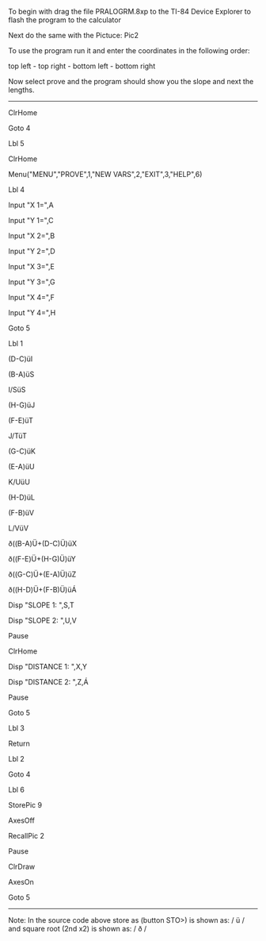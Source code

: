 To begin with drag the file PRALOGRM.8xp to the TI-84 Device Explorer to flash the program to the calculator

Next do the same with the Pictuce: Pic2

To use the program run it and enter the coordinates in the following order:

top left - top right - bottom left - bottom right

Now select prove and the program should show you the slope and next the lengths.

************************************************************************************************************************

ClrHome

Goto 4

Lbl 5

ClrHome

Menu("MENU","PROVE",1,"NEW VARS",2,"EXIT",3,"HELP",6)

Lbl 4

Input "X 1=",A

Input "Y 1=",C

Input "X 2=",B

Input "Y 2=",D

Input "X 3=",E

Input "Y 3=",G

Input "X 4=",F

Input "Y 4=",H


Goto 5

Lbl 1

(D-C)üI

(B-A)üS

I/SüS


(H-G)üJ

(F-E)üT

J/TüT


(G-C)üK

(E-A)üU

K/UüU


(H-D)üL

(F-B)üV

L/VüV


ð((B-A)Ü+(D-C)Ü)üX

ð((F-E)Ü+(H-G)Ü)üY

ð((G-C)Ü+(E-A)Ü)üZ

ð((H-D)Ü+(F-B)Ü)üÁ

Disp "SLOPE 1: ",S,T

Disp "SLOPE 2: ",U,V

Pause 

ClrHome

Disp "DISTANCE 1: ",X,Y

Disp "DISTANCE 2: ",Z,Á

Pause 

Goto 5

Lbl 3

Return

Lbl 2

Goto 4

Lbl 6

StorePic 9

AxesOff

RecallPic 2

Pause 

ClrDraw

AxesOn

Goto 5

************************************************************************************************************************

Note: In the source code above store as (button STO>) is shown as: / ü / and square root (2nd x2) is shown as: / ð /
